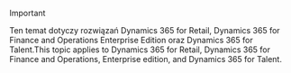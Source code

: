> [!IMPORTANT]
> <span data-ttu-id="2a6ac-101">Ten temat dotyczy rozwiązań Dynamics 365 for Retail, Dynamics 365 for Finance and Operations Enterprise Edition oraz Dynamics 365 for Talent.</span><span class="sxs-lookup"><span data-stu-id="2a6ac-101">This topic applies to Dynamics 365 for Retail, Dynamics 365 for Finance and Operations, Enterprise edition, and Dynamics 365 for Talent.</span></span>
